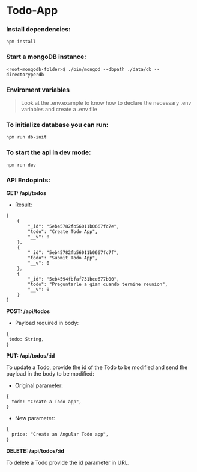 # Todo-App

### Install dependencies:

```shell
npm install
```

### Start a mongoDB instance:

```shell
<root-mongodb-folder>$ ./bin/mongod --dbpath ./data/db --directoryperdb
```

### Enviroment variables

> Look at the .env.example to know how to declare the necessary .env variables and create a .env file

### To initialize database you can run:

```shell
npm run db-init
```

### To start the api in dev mode:

```shell
npm run dev
```

### API Endopints:

**GET: /api/todos**

- Result:

```shell
[
    {
        "_id": "5eb45782fb56011b0667fc7e",
        "todo": "Create Todo App",
        "__v": 0
    },
    {
        "_id": "5eb45782fb56011b0667fc7f",
        "todo": "Submit Todo App",
        "__v": 0
    },
    {
        "_id": "5eb4594fbfaf731bce677b00",
        "todo": "Preguntarle a gian cuando termine reunion",
        "__v": 0
    }
]
```

**POST: /api/todos**

- Payload required in body:

```shell
{
 todo: String,
}
```

**PUT: /api/todos/:id**

To update a Todo, provide the id of the Todo to be modified and send the payload in the body to be modified:

- Original parameter:

```shell
{
  todo: "Create a Todo app",
}
```

- New parameter:

```shell
{
  price: "Create an Angular Todo app",
}
```

**DELETE: /api/todos/:id**

To delete a Todo provide the id parameter in URL.
